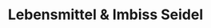 ---
title: "Lebensmittel & Imbiss Seidel"
url: /leipzig/lebensmittel-und-imbiss-seidel/
shop: Lebensmittel
---
